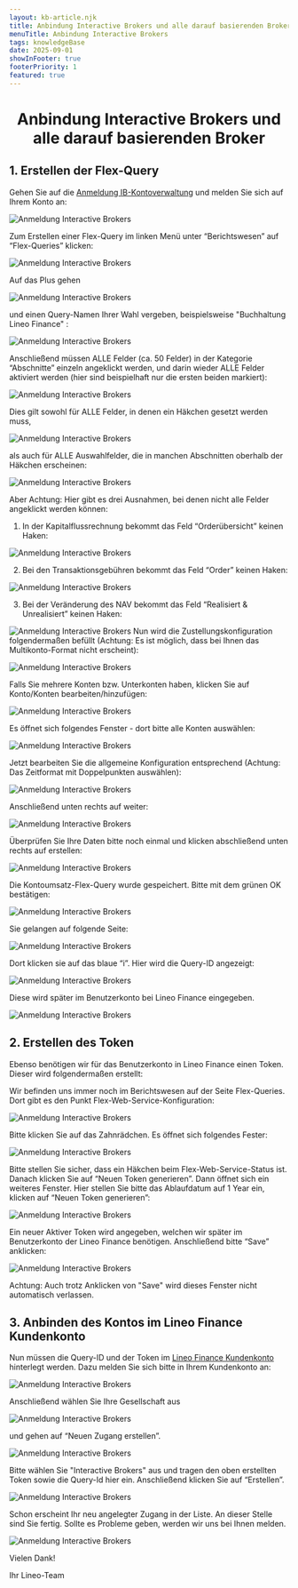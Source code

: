 ```yaml
---
layout: kb-article.njk
title: Anbindung Interactive Brokers und alle darauf basierenden Broker
menuTitle: Anbindung Interactive Brokers
tags: knowledgeBase
date: 2025-09-01
showInFooter: true
footerPriority: 1
featured: true
---
```


# <center>Anbindung Interactive Brokers und alle darauf basierenden Broker</center>

## 1. Erstellen der Flex-Query

Gehen Sie auf die [Anmeldung IB-Kontoverwaltung](https://www.interactivebrokers.ie/sso/Login?RL=1) und melden Sie sich auf Ihrem Konto an:

![Anmeldung Interactive Brokers](/assets/images/anleitungen/anbindung/01-anmeldung-ib.png)

Zum Erstellen einer Flex-Query im linken Menü unter “Berichtswesen” auf “Flex-Queries” klicken:

![Anmeldung Interactive Brokers](/assets/images/anleitungen/anbindung/02-menue-berichtswesen.png)

Auf das Plus gehen

![Anmeldung Interactive Brokers](/assets/images/anleitungen/anbindung/03-neues-flex-query.png)

und einen Query-Namen Ihrer Wahl vergeben, beispielsweise "Buchhaltung Lineo Finance" :

![Anmeldung Interactive Brokers](/assets/images/anleitungen/anbindung/04-query-name.png)

Anschließend müssen <span class="highlight">ALLE</span> Felder (ca. 50 Felder) in der Kategorie “Abschnitte” <span class="highlight">einzeln</span> angeklickt werden, und darin wieder <span class="highlight">ALLE</span> Felder aktiviert werden (hier sind beispielhaft nur die ersten beiden markiert):

![Anmeldung Interactive Brokers](/assets/images/anleitungen/anbindung/05-felder-abschnitte.png)

Dies gilt sowohl für <span class="highlight">ALLE</span> Felder, in denen ein Häkchen gesetzt werden muss,

![Anmeldung Interactive Brokers](/assets/images/anleitungen/anbindung/06-inhalt-abschnitte.png)

als auch für <span class="highlight">ALLE</span> Auswahlfelder, die in manchen Abschnitten oberhalb der Häkchen erscheinen:

![Anmeldung Interactive Brokers](/assets/images/anleitungen/anbindung/07-auswahlfelder-abschnitte.png)

Aber <span class="highlight">Achtung</span>: Hier gibt es drei Ausnahmen, bei denen nicht alle Felder angeklickt werden können:

1. In der Kapitalflussrechnung bekommt das Feld “Orderübersicht” keinen Haken:

![Anmeldung Interactive Brokers](/assets/images/anleitungen/anbindung/08-kapitalflussrechnung-abschnitt.png)

2. Bei den Transaktionsgebühren bekommt das Feld “Order” keinen Haken:

![Anmeldung Interactive Brokers](/assets/images/anleitungen/anbindung/09-transaktionsgebuehren-abschnitt.png)

3. Bei der Veränderung des NAV bekommt das Feld “Realisiert & Unrealisiert” keinen Haken:

![Anmeldung Interactive Brokers](/assets/images/anleitungen/anbindung/10-veraenderung-des-nav-abschnitt.png)
<a id="zustellkonfiguration"></a>
Nun wird die Zustellungskonfiguration folgendermaßen befüllt (Achtung: Es ist möglich, dass bei Ihnen das Multikonto-Format nicht erscheint):

![Anmeldung Interactive Brokers](/assets/images/anleitungen/anbindung/11-zustellungskonfiguration.png)

Falls Sie mehrere Konten bzw. Unterkonten haben, klicken Sie auf Konto/Konten bearbeiten/hinzufügen:

![Anmeldung Interactive Brokers](/assets/images/anleitungen/anbindung/12-zustellungskonfiguration-konten.png)

Es öffnet sich folgendes Fenster - dort bitte alle Konten auswählen:

![Anmeldung Interactive Brokers](/assets/images/anleitungen/anbindung/13-konten-auswaehlen.png)

Jetzt bearbeiten Sie die allgemeine Konfiguration entsprechend (Achtung: Das Zeitformat mit Doppelpunkten auswählen):

![Anmeldung Interactive Brokers](/assets/images/anleitungen/anbindung/14-allgemeine-konfiguration.png)

Anschließend unten rechts auf weiter:

![Anmeldung Interactive Brokers](/assets/images/anleitungen/anbindung/15-weiter.png)

Überprüfen Sie Ihre Daten bitte noch einmal und klicken abschließend unten rechts auf erstellen:

![Anmeldung Interactive Brokers](/assets/images/anleitungen/anbindung/16-erstellen.png)

Die Kontoumsatz-Flex-Query wurde gespeichert. Bitte mit dem grünen OK bestätigen:

![Anmeldung Interactive Brokers](/assets/images/anleitungen/anbindung/17-flex-query-speichern.png)

Sie gelangen auf folgende Seite:

![Anmeldung Interactive Brokers](/assets/images/anleitungen/anbindung/18-kontoumsatz-flex-query.png)

Dort klicken sie auf das blaue “i”. Hier wird die Query-ID angezeigt:

![Anmeldung Interactive Brokers](/assets/images/anleitungen/anbindung/19-flex-query.png)

Diese wird später im Benutzerkonto bei Lineo Finance eingegeben.

![Anmeldung Interactive Brokers](/assets/images/anleitungen/anbindung/20-query-id.png)

## 2. Erstellen des Token

Ebenso benötigen wir für das Benutzerkonto in Lineo Finance einen Token. Dieser wird folgendermaßen erstellt:

Wir befinden uns immer noch im Berichtswesen auf der Seite Flex-Queries. Dort gibt es den Punkt Flex-Web-Service-Konfiguration:

![Anmeldung Interactive Brokers](/assets/images/anleitungen/anbindung/21-flex-web-service-konfiguration.png)

Bitte klicken Sie auf das Zahnrädchen. Es öffnet sich folgendes Fester:

![Anmeldung Interactive Brokers](/assets/images/anleitungen/anbindung/22-flex-web-service-status.png)

Bitte stellen Sie sicher, dass ein Häkchen beim Flex-Web-Service-Status ist. Danach klicken Sie auf “Neuen Token generieren”. Dann öffnet sich ein weiteres Fenster. Hier stellen Sie bitte das Ablaufdatum auf 1 Year ein, klicken auf “Neuen Token generieren”:

![Anmeldung Interactive Brokers](/assets/images/anleitungen/anbindung/23-token-generieren.png)

Ein neuer Aktiver Token wird angegeben, welchen wir später im Benutzerkonto der Lineo Finance benötigen. Anschließend bitte “Save” anklicken:

![Anmeldung Interactive Brokers](/assets/images/anleitungen/anbindung/24-aktiver-token.png)

Achtung: Auch trotz Anklicken von "Save" wird dieses Fenster nicht automatisch verlassen.

## 3. Anbinden des Kontos im Lineo Finance Kundenkonto

Nun müssen die Query-ID und der Token im [Lineo Finance Kundenkonto](https://app.lineo.finance) hinterlegt werden. Dazu melden Sie sich bitte in Ihrem Kundenkonto an:

![Anmeldung Interactive Brokers](/assets/images/anleitungen/anbindung/25-anmeldung-kundenkonto.png)

Anschließend wählen Sie Ihre Gesellschaft aus

![Anmeldung Interactive Brokers](/assets/images/anleitungen/anbindung/26-gesellschaft-auswaehlen.png)

und gehen auf “Neuen Zugang erstellen”.

![Anmeldung Interactive Brokers](/assets/images/anleitungen/anbindung/27-neuen-zugang-erstellen.png)

Bitte wählen Sie "Interactive Brokers" aus und tragen den oben erstellten Token sowie die Query-Id hier ein. Anschließend klicken Sie auf “Erstellen”.

![Anmeldung Interactive Brokers](/assets/images/anleitungen/anbindung/28-daten-neuer-zugang.png)

Schon erscheint Ihr neu angelegter Zugang in der Liste. An dieser Stelle sind Sie fertig. Sollte es Probleme geben, werden wir uns bei Ihnen melden.

![Anmeldung Interactive Brokers](/assets/images/anleitungen/anbindung/29-neuer-zugang-erstellt.png)

Vielen Dank!

Ihr Lineo-Team
